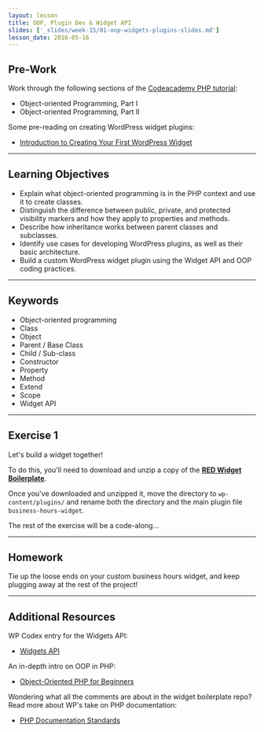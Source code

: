 ```yaml
---
layout: lesson
title: OOP, Plugin Dev & Widget API
slides: ['_slides/week-15/01-oop-widgets-plugins-slides.md']
lesson_date: 2018-05-16
---
```


## Pre-Work

Work through the following sections of the [Codeacademy PHP tutorial](https://www.codecademy.com/en/tracks/php):

* Object-oriented Programming, Part I
* Object-oriented Programming, Part II

Some pre-reading on creating WordPress widget plugins:

* [Introduction to Creating Your First WordPress Widget](https://code.tutsplus.com/series/introduction-to-creating-your-first-wordpress-widget--cms-721)

---

## Learning Objectives

* Explain what object-oriented programming is in the PHP context and use it to create classes.
* Distinguish the difference between public, private, and protected visibility markers and how they apply to properties and methods.
* Describe how inheritance works between parent classes and subclasses.
* Identify use cases for developing WordPress plugins, as well as their basic architecture.
* Build a custom WordPress widget plugin using the Widget API and OOP coding practices.

---

## Keywords

* Object-oriented programming
* Class
* Object
* Parent / Base Class
* Child / Sub-class
* Constructor
* Property
* Method
* Extend
* Scope
* Widget API

---

## Exercise 1

Let's build a widget together!

To do this, you'll need to download and unzip a copy of the **[RED Widget Boilerplate](https://github.com/redacademy/red-widget-boilerplate/archive/master.zip)**.

Once you've downloaded and unzipped it, move the directory to `wp-content/plugins/` and rename both the directory and the main plugin file `business-hours-widget`.

The rest of the exercise will be a code-along...

---

## Homework

Tie up the loose ends on your custom business hours widget, and keep plugging away at the rest of the project!

---

## Additional Resources

WP Codex entry for the Widgets API:

* [Widgets API](https://codex.wordpress.org/Widget_API)

An in-depth intro on OOP in PHP:

* [Object-Oriented PHP for Beginners](https://code.tutsplus.com/tutorials/object-oriented-php-for-beginners--net-12762)

Wondering what all the comments are about in the widget boilerplate repo? Read more about WP's take on PHP documentation:

* [PHP Documentation Standards](https://make.wordpress.org/core/handbook/best-practices/inline-documentation-standards/php/)
